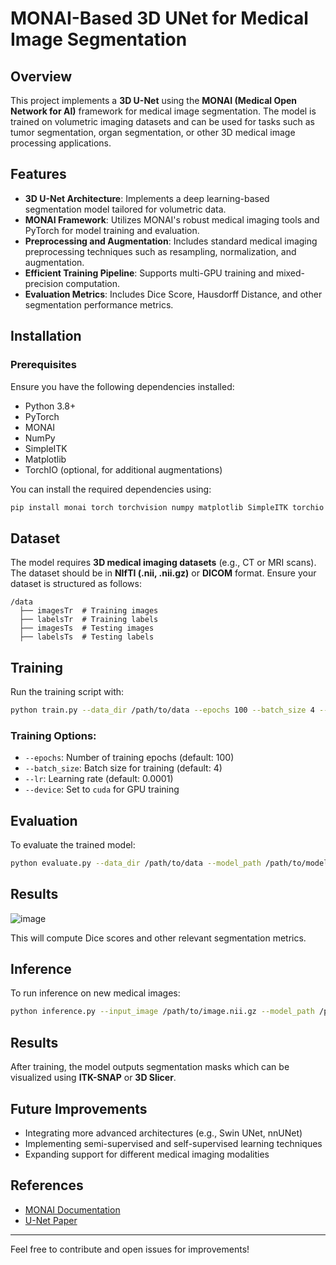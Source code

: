 # MONAI-Based 3D UNet for Medical Image Segmentation

## Overview
This project implements a **3D U-Net** using the **MONAI (Medical Open Network for AI)** framework for medical image segmentation. The model is trained on volumetric imaging datasets and can be used for tasks such as tumor segmentation, organ segmentation, or other 3D medical image processing applications.

## Features
- **3D U-Net Architecture**: Implements a deep learning-based segmentation model tailored for volumetric data.
- **MONAI Framework**: Utilizes MONAI's robust medical imaging tools and PyTorch for model training and evaluation.
- **Preprocessing and Augmentation**: Includes standard medical imaging preprocessing techniques such as resampling, normalization, and augmentation.
- **Efficient Training Pipeline**: Supports multi-GPU training and mixed-precision computation.
- **Evaluation Metrics**: Includes Dice Score, Hausdorff Distance, and other segmentation performance metrics.

## Installation
### Prerequisites
Ensure you have the following dependencies installed:
- Python 3.8+
- PyTorch
- MONAI
- NumPy
- SimpleITK
- Matplotlib
- TorchIO (optional, for additional augmentations)

You can install the required dependencies using:
```bash
pip install monai torch torchvision numpy matplotlib SimpleITK torchio
```

## Dataset
The model requires **3D medical imaging datasets** (e.g., CT or MRI scans). The dataset should be in **NIfTI (.nii, .nii.gz)** or **DICOM** format. Ensure your dataset is structured as follows:
```
/data
  ├── imagesTr  # Training images
  ├── labelsTr  # Training labels
  ├── imagesTs  # Testing images
  ├── labelsTs  # Testing labels
```

## Training
Run the training script with:
```bash
python train.py --data_dir /path/to/data --epochs 100 --batch_size 4 --lr 0.0001
```
### Training Options:
- `--epochs`: Number of training epochs (default: 100)
- `--batch_size`: Batch size for training (default: 4)
- `--lr`: Learning rate (default: 0.0001)
- `--device`: Set to `cuda` for GPU training

## Evaluation
To evaluate the trained model:
```bash
python evaluate.py --data_dir /path/to/data --model_path /path/to/model.pth
```

## Results

![image](https://github.com/user-attachments/assets/e762d726-7aec-43cb-8c4e-738b0674e526)

This will compute Dice scores and other relevant segmentation metrics.

## Inference
To run inference on new medical images:
```bash
python inference.py --input_image /path/to/image.nii.gz --model_path /path/to/model.pth --output /path/to/output.nii.gz
```

## Results
After training, the model outputs segmentation masks which can be visualized using **ITK-SNAP** or **3D Slicer**.

## Future Improvements
- Integrating more advanced architectures (e.g., Swin UNet, nnUNet)
- Implementing semi-supervised and self-supervised learning techniques
- Expanding support for different medical imaging modalities

## References
- [MONAI Documentation](https://monai.io/)
- [U-Net Paper](https://arxiv.org/abs/1505.04597)

---
Feel free to contribute and open issues for improvements!

